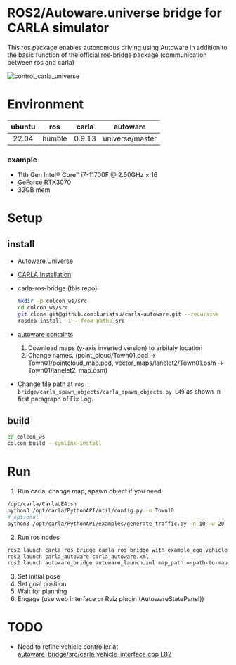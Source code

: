 # ROS2/Autoware.universe bridge for CARLA simulator

 This ros package enables autonomous driving using Autoware in addition to the basic function of the official [ros-bridge](https://github.com/carla-simulator/ros-bridge) package (communication between ros and carla)

![control_carla_universe](https://user-images.githubusercontent.com/38074802/187683146-2b8d492b-6997-4460-af1a-66ea364c90ed.gif)

# Environment 
|ubuntu|ros|carla|autoware|
|:---:|:---:|:---:|:---:|
|22.04|humble|0.9.13|universe/master|

### example  
- 11th Gen Intel® Core™ i7-11700F @ 2.50GHz × 16
- GeForce RTX3070
- 32GB mem

# Setup
## install
* [Autoware.Universe](https://autowarefoundation.github.io/autoware-documentation/galactic/installation/autoware/source-installation/) 
* [CARLA Installation](https://carla.readthedocs.io/en/latest/start_quickstart/) 
* carla-ros-bridge (this repo)
  ```bash
  mkdir -p colcon_ws/src
  cd colcon_ws/src
  git clone git@github.com:kuriatsu/carla-autoware.git --recursive
  rosdep install -i --from-paths src
  ```
* [autoware containts](https://bitbucket.org/carla-simulator/autoware-contents/src/master/maps/)  
  1. Download maps (y-axis inverted version) to arbitaly location
  2. Change names. (point_cloud/Town01.pcd -> Town01/pointcloud_map.pcd, vector_maps/lanelet2/Town01.osm -> Town01/lanelet2_map.osm)
  
* Change file path at `ros-bridge/carla_spawn_objects/carla_spawn_objects.py L49` as shown in first paragraph of Fix Log.

## build
```bash
cd colcon_ws
colcon build --symlink-install
```

# Run
1. Run carla, change map, spawn object if you need
```bash
/opt/carla/CarlaUE4.sh
python3 /opt/carla/PythonAPI/util/config.py -m Town10
# optional
python3 /opt/carla/PythonAPI/examples/generate_traffic.py -n 10 -w 20
```

2. Run ros nodes
```bash
ros2 launch carla_ros_bridge carla_ros_bridge_with_example_ego_vehicle.launch.py
ros2 launch carla_autoware carla_autoware.xml 
ros2 launch autoware_bridge autoware_launch.xml map_path:=<path-to-map-dir>/Town10 vehicle_model:=sample_vehicle sensor_model:=sample_sensor_kit
```

3. Set initial pose
4. Set goal position
5. Wait for planning
6. Engage (use web interface or Rviz plugin (AutowareStatePanel))


# TODO
- Need to refine vehicle controller at [autoware_bridge/src/carla_vehicle_interface.cpp L82](https://github.com/kuriatsu/ros-bridge/blob/cdc593b26c123440e7d92fec71674b8a12f1881b/autoware_bridge/src/carla_vehicle_interface.cpp#L82)
